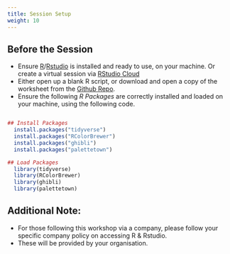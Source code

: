 ```yaml
---
title: Session Setup
weight: 10
---
```


## Before the Session 

* Ensure [R](<https://www.r-project.org/>)/[Rstudio](<https://rstudio.com/>) is installed and ready to use, on your machine. Or create a virtual session via [RStudio Cloud](<https://rstudio.cloud/>)
* Either open up a blank R script, or download and open a copy of the worksheet from the [Github Repo](<>). 
* Ensure the following *R Packages* are correctly installed and loaded on your machine, using the following code. 

```r

## Install Packages 
  install.packages("tidyverse")
  install.packages("RColorBrewer")
  install.packages("ghibli")
  install.packages("palettetown")

## Load Packages 
  library(tidyverse)
  library(RColorBrewer)
  library(ghibli)
  library(palettetown)

```

## Additional Note: 

* For those following this workshop via a company, please follow your specific company policy on accessing R & Rstudio. 
* These will be provided by your organisation. 